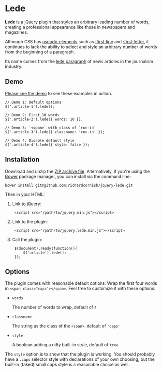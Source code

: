# Lede

**Lede** is a jQuery plugin that styles an arbitrary leading number of words, creating a professional appearance like those in newspapers and magazines.

Although CSS has [pseudo-elements](http://www.w3.org/TR/CSS2/selector.html#pseudo-element-selectors) such as [:first-line](http://www.w3.org/TR/CSS2/selector.html#first-line-pseudo) and [:first-letter](http://www.w3.org/TR/CSS2/selector.html#first-letter), it continues to lack the ability to select and style an arbitrary number of words from the beginning of a paragraph.

Its name comes from the [lede paragraph](http://en.wikipedia.org/wiki/Lead_paragraph) of news articles in the journalism industry.

## Demo

[Please see the demo](http://richardcornish.github.io/jquery-lede/) to see these examples in action.

    // Demo 1: Default options
    $('.article-1').lede();

    // Demo 2: First 10 words
    $('.article-2').lede({ words: 10 });

    // Demo 3: `<span>` with class of `run-in`
    $('.article-3').lede({ classname: 'run-in' });

    // Demo 4: Disable default style
    $('.article-4').lede({ style: false });

## Installation

Download and unzip the [ZIP archive file](https://github.com/richardcornish/jquery-lede/archive/master.zip). Alternatively, if you're using the [Bower](http://bower.io/) package manager, you can install via the command line:

```
bower install git@github.com:richardcornish/jquery-lede.git
```

Then in your HTML:

1. Link to jQuery:

        <script src="/path/to/jquery.min.js"></script>

2. Link to the plugin:

        <script src="/path/to/jquery.lede.min.js"></script>

3. Call the plugin:

        $(document).ready(function(){
            $('article').lede();
        });

## Options

The plugin comes with reasonable default options: Wrap the first four words in `<span class="caps"></span>`. Feel free to customize it with these options:

- `words`

    The number of words to wrap, default of `4`

- `classname`

    The string as the class of the `<span>`, default of `'caps'`

- `style`

    A boolean adding a nifty built-in style, default of `true`

The `style` option is to show that the plugin is working. You should probably have a `.caps` selector style with declarations of your own choosing, but the built-in (faked) small caps style is a reasonable choice as well.